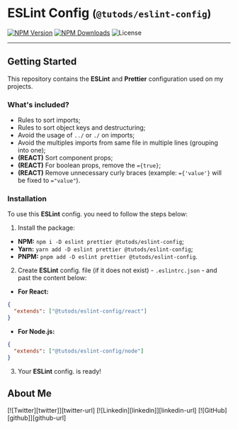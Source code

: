 # ESLint Config <small>(`@tutods/eslint-config`)</small>

[![NPM Version][npm-version-shield]][npm-link] [![NPM Downloads][npm-downloads-shield]][npm-link] ![License][npm-license-shield]

---

## Getting Started

This repository contains the **ESLint** and **Prettier** configuration used on my projects.

### What's included?

- Rules to sort imports;
- Rules to sort object keys and destructuring;
- Avoid the usage of `../` or `./` on imports;
- Avoid the multiples imports from same file in multiple lines (grouping into one);
- **(REACT)** Sort component props;
- **(REACT)** For boolean props, remove the `={true}`;
- **(REACT)** Remove unnecessary curly braces (example: `={'value'}` will be fixed to `="value"`).

### Installation

To use this **ESLint** config. you need to follow the steps below:

1. Install the package:

- **NPM:** `npm i -D eslint prettier @tutods/eslint-config`;
- **Yarn:** `yarn add -D eslint prettier @tutods/eslint-config`;
- **PNPM:** `pnpm add -D eslint prettier @tutods/eslint-config`.

2. Create **ESLint** config. file (if it does not exist) - `.eslintrc.json` - and past the content
   below:

- **For React:**

```json
{
  "extends": ["@tutods/eslint-config/react"]
}
```

- **For Node.js:**

```json
{
  "extends": ["@tutods/eslint-config/node"]
}
```

3. Your **ESLint** config. is ready!

## About Me

[![Twitter][twitter]][twitter-url] [![Linkedin][linkedin]][linkedin-url]
[![GitHub][github]][github-url]

<!-- Links -->

[npm-version-shield]: https://img.myrandomwebs.com/npm/v/@tutods/eslint-config.svg?label=@tutods/eslint-config&icon=npm
[npm-license-shield]: https://img.shields.io/npm/l/@tutods/eslint-config.svg
[npm-downloads-shield]: https://img.shields.io/npm/dm/@tutods/eslint-config.svg
[npm-link]: https://www.npmjs.com/package/@tutods/eslint-config
